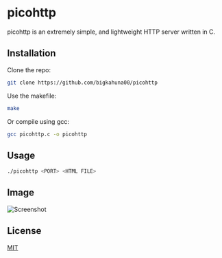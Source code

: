 # picohttp

picohttp is an extremely simple, and lightweight HTTP server written in C.

## Installation

Clone the repo:

```bash
git clone https://github.com/bigkahuna00/picohttp
```

Use the makefile:

```bash
make
```
Or compile using gcc:
```bash
gcc picohttp.c -o picohttp
```

## Usage

```bash
./picohttp <PORT> <HTML FILE>
```
## Image
![Screenshot](https://i.imgur.com/AO5E7S6.png)

## License
[MIT](https://github.com/bigkahuna00/picohttp/blob/main/LICENSE.md)
